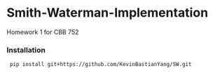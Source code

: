 # Smith-Waterman-Implementation
Homework 1 for CBB 752

### Installation
~~~~~~~~~~~~~~~~
 pip install git+https://github.com/KevinBastianYang/SW.git
